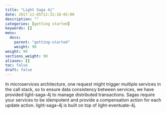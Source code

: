 ```yaml
---
title: "Light Saga 4j"
date: 2017-11-05T12:31:18-05:00
description: ""
categories: [getting started]
keywords: []
menu:
  docs:
    parent: "getting-started"
    weight: 90
weight: 90
sections_weight: 90
aliases: []
toc: false
draft: false
---
```


In microservices architecture, one request might trigger multiple services in the call stack, so to ensure data consistency between services, we have provided light-saga-4j to manage distributed transactions. Sagas require your services to be idempotent and provide a compensation action for each update action. light-saga-4j is built on top of light-eventuate-4j.


